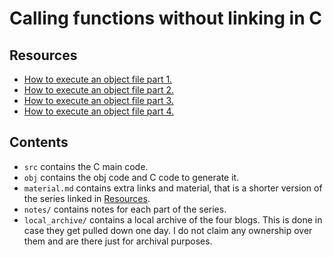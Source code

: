 # Calling functions without linking in C

## Resources

- [How to execute an object file part 1.](https://blog.cloudflare.com/how-to-execute-an-object-file-part-1)
- [How to execute an object file part 2.](https://blog.cloudflare.com/how-to-execute-an-object-file-part-2)
- [How to execute an object file part 3.](https://blog.cloudflare.com/how-to-execute-an-object-file-part-3)
- [How to execute an object file part 4.](https://blog.cloudflare.com/how-to-execute-an-object-file-part-4)

## Contents

- `src` contains the C main code.
- `obj` contains the obj code and C code to generate it.
- `material.md` contains extra links and material, that is a shorter version of the series linked in [Resources](##Resources).
- `notes/` contains notes for each part of the series.
- `local_archive/` contains a local archive of the four blogs. This is done in case they get pulled down one day. I do not claim any ownership over them and are there just for archival purposes.
